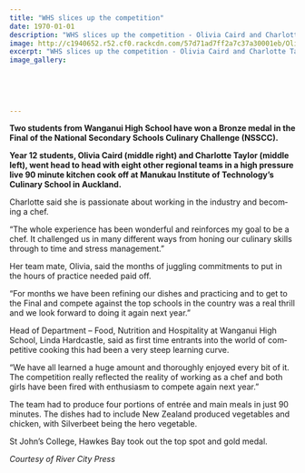 ```yaml
---
title: "WHS slices up the competition"
date: 1970-01-01
description: "WHS slices up the competition - Olivia Caird and Charlotte Taylor won Bronze in the Final of the National Secondary Schools Culinary Challenge (NSSCC), courtesy of River City Press article on 8/9/16.."
image: http://c1940652.r52.cf0.rackcdn.com/57d71ad7ff2a7c37a30001eb/Olivia-Caird--Charlotte-Taylor-Bronze-medal-NSS-Culinary-challenge-Aug-Sept-2016.jpg
excerpt: "WHS slices up the competition - Olivia Caird and Charlotte Taylor won Bronze in the Final of the National Secondary Schools Culinary Challenge (NSSCC)."
image_gallery:
    
    
    
    
    
---
```


<p class="BasicParagraph"><strong><span class="CharacterStyle1"><span lang="EN-GB">Two students from Wanganui High School have won a Bronze medal in the Final of the National Secondary Schools Culinary Challenge (NSSCC).</span></span></strong></p>
<p class="BasicParagraph"><strong><span class="CharacterStyle1"><span lang="EN-GB">Year 12 students, Olivia Caird (middle right) and Charlotte Taylor (middle left), went head to head with eight other regional teams in a high pressure live 90 minute kitchen cook off at Manukau Institute of Technology&rsquo;s Culinary School in Auckland.</span></span></strong></p>
<p class="BasicParagraph"><span class="CharacterStyle1"><span lang="EN-GB">Charlotte said she is passionate about working in the industry and becoming a chef.</span></span></p>
<p class="BasicParagraph"><span class="CharacterStyle1"><span lang="EN-GB">&ldquo;The whole experience has been wonderful and reinforces my goal to be a chef. It challenged us in many different ways from honing our culinary skills through to time and stress management.&rdquo;</span></span></p>
<p class="BasicParagraph"><span class="CharacterStyle1"><span lang="EN-GB">Her team mate, Olivia, said the months of juggling commitments to put in the hours of practice needed paid off.</span></span></p>
<p class="BasicParagraph"><span class="CharacterStyle1"><span lang="EN-GB">&ldquo;For months we have been refining our dishes and practicing and to get to the Final and compete against the top schools in the country was a real thrill and we look forward to doing it again next year.&rdquo;</span></span></p>
<p class="BasicParagraph"><span class="CharacterStyle1"><span lang="EN-GB">Head of Department &ndash; Food, Nutrition and Hospitality at Wanganui High School, Linda Hardcastle, said as first time entrants into the world of competitive cooking this had been a very steep learning curve.</span></span></p>
<p class="BasicParagraph"><span class="CharacterStyle1"><span lang="EN-GB">&ldquo;We have all learned a huge amount and thoroughly enjoyed every bit of it. The competition really reflected the reality of working as a chef and both girls have been fired with enthusiasm to compete again next year.&rdquo;</span></span></p>
<p class="BasicParagraph"><span class="CharacterStyle1"><span lang="EN-GB">The team had to produce four portions of entr&eacute;e and main meals in just 90 minutes. The dishes had to include New Zealand produced vegetables and chicken, with Silverbeet being the hero vegetable. </span></span></p>
<p class="BasicParagraph"><span class="CharacterStyle1"><span lang="EN-GB">St John&rsquo;s College, Hawkes Bay took out the top spot and gold medal.</span></span></p>
<p class="BasicParagraph"><em><span class="CharacterStyle1"><span lang="EN-GB">Courtesy of River City Press</span></span></em></p>

